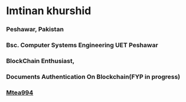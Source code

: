 # Imtinan khurshid

### Peshawar, Pakistan

### Bsc. Computer Systems Engineering UET Peshawar

### BlockChain Enthusiast, 

### Documents Authentication On Blockchain(FYP in progress)

### [Mtea994](https://github.com/Mtea994)

